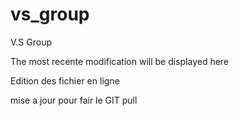 # vs_group
V.S Group 

The most recente modification will be displayed here

Edition des fichier en ligne 

mise a jour pour fair le GIT pull

